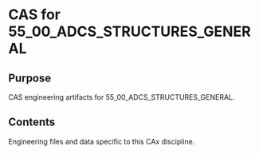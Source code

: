 # CAS for 55_00_ADCS_STRUCTURES_GENERAL

## Purpose
CAS engineering artifacts for 55_00_ADCS_STRUCTURES_GENERAL.

## Contents
Engineering files and data specific to this CAx discipline.
